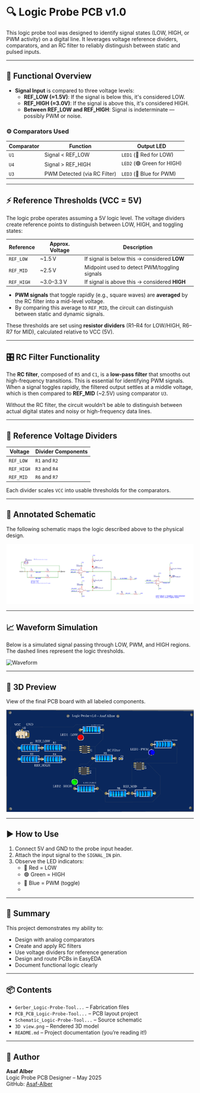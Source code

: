 # 🔍 Logic Probe PCB v1.0

This logic probe tool was designed to identify signal states (LOW, HIGH, or PWM activity) on a digital line. It leverages voltage reference dividers, comparators, and an RC filter to reliably distinguish between static and pulsed inputs.

---

## 🧠 Functional Overview

- **Signal Input** is compared to three voltage levels:
  - **REF_LOW (≈1.5V)**: If the signal is below this, it's considered LOW.
  - **REF_HIGH (≈3.0V)**: If the signal is above this, it's considered HIGH.
  - **Between REF_LOW and REF_HIGH**: Signal is indeterminate — possibly PWM or noise.

### ⚙️ Comparators Used

| Comparator | Function                          | Output LED     |
|------------|-----------------------------------|----------------|
| `U1`       | Signal < REF_LOW                  | `LED1` (🔴 Red for LOW) |
| `U4`       | Signal > REF_HIGH                 | `LED2` (🟢 Green for HIGH) |
| `U3`       | PWM Detected (via RC Filter)      | `LED3` (🔵 Blue for PWM) |

---

## ⚡ Reference Thresholds (VCC = 5V)

The logic probe operates assuming a 5V logic level. The voltage dividers create reference points to distinguish between LOW, HIGH, and toggling states:

| Reference     | Approx. Voltage | Description                                    |
|---------------|------------------|------------------------------------------------|
| `REF_LOW`     | ~1.5 V           | If signal is below this → considered **LOW**   |
| `REF_MID`     | ~2.5 V           | Midpoint used to detect PWM/toggling signals   |
| `REF_HIGH`    | ~3.0–3.3 V       | If signal is above this → considered **HIGH**  |

- **PWM signals** that toggle rapidly (e.g., square waves) are **averaged** by the RC filter into a mid-level voltage.
- By comparing this average to `REF_MID`, the circuit can distinguish between static and dynamic signals.

These thresholds are set using **resistor dividers** (R1–R4 for LOW/HIGH, R6–R7 for MID), calculated relative to VCC (5V).


---

## 🎛️ RC Filter Functionality

The **RC filter**, composed of `R5` and `C1`, is a **low-pass filter** that smooths out high-frequency transitions. This is essential for identifying PWM signals. When a signal toggles rapidly, the filtered output settles at a middle voltage, which is then compared to **REF_MID** (~2.5V) using comparator `U3`.

Without the RC filter, the circuit wouldn’t be able to distinguish between actual digital states and noisy or high-frequency data lines.

---

## 🔌 Reference Voltage Dividers

| Voltage     | Divider Components   |
|-------------|----------------------|
| `REF_LOW`   | `R1` and `R2`        |
| `REF_HIGH`  | `R3` and `R4`        |
| `REF_MID`   | `R6` and `R7`        |

Each divider scales `VCC` into usable thresholds for the comparators.

---

## 🧾 Annotated Schematic

The following schematic maps the logic described above to the physical design.

![Annotated Schematic](schematic_logic_probe.png)

---

## 📈 Waveform Simulation

Below is a simulated signal passing through LOW, PWM, and HIGH regions. The dashed lines represent the logic thresholds.

![Waveform](./assets/waveform.png)

---

## 🧱 3D Preview

View of the final PCB board with all labeled components.

![3D View](3D%20view.png)

---

## ▶️ How to Use

1. Connect 5V and GND to the probe input header.
2. Attach the input signal to the `SIGNAL_IN` pin.
3. Observe the LED indicators:
   - 🔴 Red = LOW
   - 🟢 Green = HIGH
   - 🔵 Blue = PWM (toggle)
   - 
---
## 🧠 Summary


This project demonstrates my ability to:
- Design with analog comparators
- Create and apply RC filters
- Use voltage dividers for reference generation
- Design and route PCBs in EasyEDA
- Document functional logic clearly

---

## 📦 Contents

- `Gerber_Logic-Probe-Tool...` – Fabrication files
- `PCB_PCB_Logic-Probe-Tool...` – PCB layout project
- `Schematic_Logic-Probe-Tool...` – Source schematic
- `3D view.png` – Rendered 3D model
- `README.md` – Project documentation (you’re reading it!)

---

## 🧠 Author

**Asaf Alber**  
Logic Probe PCB Designer – May 2025  
GitHub: [Asaf-Alber](https://github.com/Asaf-Alber)
